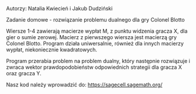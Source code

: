 Autorzy: Natalia Kwiecień i Jakub Dudziński

Zadanie domowe - rozwiązanie problemu dualnego dla gry Colonel Blotto

Wiersze 1-4 zawierają macierze wypłat M, z punktu widzenia gracza X, dla gier o sumie zerowej. Macierz z pierwszego wiersza jest macierzą gry Colonel Blotto.
Program działa uniwersalnie, również dla innych macierzy wypłat, niekoniecznie kwadratowych. 

Program przerabia problem na problem dualny, który następnie rozwiązuje i zwraca wektor prawdopodobieństw odpowiednich strategii dla gracza
X oraz gracza Y.

Nasz kod należy wprowadzić do: https://sagecell.sagemath.org/
